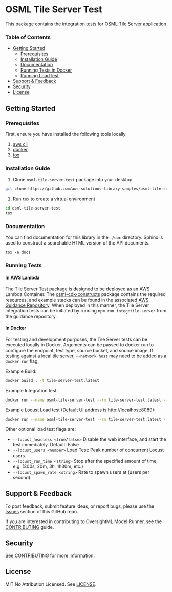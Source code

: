 # OSML Tile Server Test

This package contains the integration tests for OSML Tile Server application

### Table of Contents
* [Getting Started](#getting-started)
    * [Prerequisites](#prerequisites)
    * [Installation Guide](#installation-guide)
    * [Documentation](#documentation)
    * [Running Tests in Docker](#running-tests-in-docker)
    * [Running LoadTest](#running-loadtest)
* [Support & Feedback](#support--feedback)
* [Security](#security)
* [License](#license)


## Getting Started
### Prerequisites

First, ensure you have installed the following tools locally

1. [aws cli](https://docs.aws.amazon.com/cli/latest/userguide/install-cliv2.html)
2. [docker](https://nodejs.org/en)
3. [tox](https://tox.wiki/en/latest/installation.html)

### Installation Guide

1. Clone `osml-tile-server-test` package into your desktop

```sh
git clone https://github.com/aws-solutions-library-samples/osml-tile-server-test.git
```

1. Run `tox` to create a virtual environment

```sh
cd osml-tile-server-test
tox
```

### Documentation

You can find documentation for this library in the `./doc` directory. Sphinx is used to construct a searchable HTML
version of the API documents.

```shell
tox -e docs
```

### Running Tests

#### In AWS Lambda
The Tile Server Test package is designed to be deployed as an AWS Lambda Container.
The [osml-cdk-constructs](https://github.com/aws-solutions-library-samples/osml-cdk-constructs)
package contains the required resources, and example stacks can be found in the associated
[AWS Guidance Repository](https://github.com/aws-solutions-library-samples/guidance-for-processing-overhead-imagery-on-aws).
When deployed in this manner, the Tile Server integration tests can be initiated by running ```npm run integ:tile-server```
from the guidance repository.

#### In Docker
For testing and development purposes, the Tile Server tests can be executed locally in Docker.
Arguments can be passed to docker run to configure the endpoint, test type, source bucket, and source image.
If testing against a local tile server, ```--network host``` may need to be added as a ```docker run``` flag.

Example Build:
```sh
docker build . -t tile-server-test:latest
```
Example Integration test:
```sh
docker run --name osml-tile-server-test --rm tile-server-test:latest --endpoint <Endpoint URL> --test_type integ --source_image_bucket <S3 bucket> --source_image_key <S3 Image Key> -v
```
Example Locust Load test (Default UI address is http://localhost:8089):
```sh
docker run --name osml-tile-server-test --rm tile-server-test:latest --endpoint <Endpoint URL> --test_type load --source_image_bucket <S3 bucket> --locust_image_keys <S3 Image Key>,<S3 Image Key> -v
```
Other optional load test flags are:

- ```--locust_headless <true/false>``` Disable the web interface, and start the test immediately. Default: False
- ```--locust_users <number>``` Load Test: Peak number of concurrent Locust users.
- ```--locust_run_time <string>``` Stop after the specified amount of time, e.g. (300s, 20m, 3h, 1h30m, etc.)
- ```--locust_spawn_rate <string>``` Rate to spawn users at (users per second).



## Support & Feedback

To post feedback, submit feature ideas, or report bugs, please use the [Issues](https://github.com/aws-solutions-library-samples/osml-tile-server-test/issues) section of this GitHub repo.

If you are interested in contributing to OversightML Model Runner, see the [CONTRIBUTING](CONTRIBUTING.md) guide.

## Security

See [CONTRIBUTING](CONTRIBUTING.md) for more information.

## License

MIT No Attribution Licensed. See [LICENSE](LICENSE).
